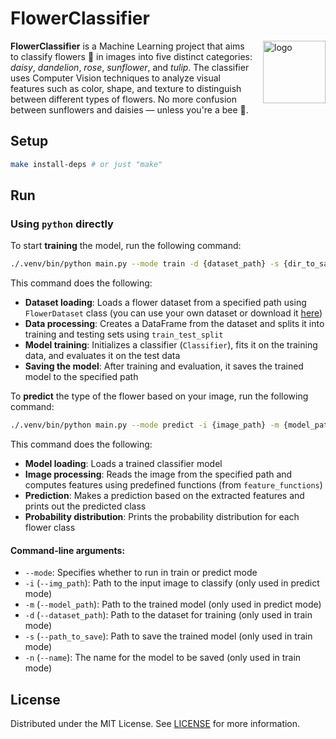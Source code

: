 # FlowerClassifier

<img src=https://github.com/user-attachments/assets/02a34512-1fda-4629-9839-c36544e0f2aa alt="logo" width="100" align="right" style="margin-left: 16px; margin-bottom: 16px">

**FlowerClassifier** is a Machine Learning project that aims to classify flowers :tulip: in images into five distinct categories: _daisy_, _dandelion_, _rose_, _sunflower_, and _tulip_.
The classifier uses Computer Vision techniques to analyze visual features such as color, shape, and texture to distinguish between different types of flowers.
No more confusion between sunflowers and daisies — unless you're a bee :bee:.

## Setup

```bash
make install-deps # or just "make"
```

## Run

### Using `python` directly

To start **training** the model, run the following command:

```bash
./.venv/bin/python main.py --mode train -d {dataset_path} -s {dir_to_save_model} -n {model_name} 
```

This command does the following:
- **Dataset loading**: Loads a flower dataset from a specified path using `FlowerDataset` class (you can use your own dataset or download it [here](https://www.kaggle.com/datasets/alxmamaev/flowers-recognition/data))
- **Data processing**: Creates a DataFrame from the dataset and splits it into training and testing sets using `train_test_split`
- **Model training**: Initializes a classifier (`Classifier`), fits it on the training data, and evaluates it on the test data
- **Saving the model**: After training and evaluation, it saves the trained model to the specified path

To **predict** the type of the flower based on your image, run the following command:

```bash
./.venv/bin/python main.py --mode predict -i {image_path} -m {model_path}
```

This command does the following:
- **Model loading**: Loads a trained classifier model
- **Image processing**: Reads the image from the specified path and computes features using predefined functions (from `feature_functions`)
- **Prediction**: Makes a prediction based on the extracted features and prints out the predicted class
- **Probability distribution**: Prints the probability distribution for each flower class

#### Command-line arguments:

- `--mode`: Specifies whether to run in train or predict mode
- `-i` (`--img_path`): Path to the input image to classify (only used in predict mode)
- `-m` (`--model_path`): Path to the trained model (only used in predict mode)
- `-d` (`--dataset_path`): Path to the dataset for training (only used in train mode)
- `-s` (`--path_to_save`): Path to save the trained model (only used in train mode)
- `-n` (`--name`): The name for the model to be saved (only used in train mode)

## License

Distributed under the MIT License.
See [LICENSE](https://github.com/ksenmel/FlowerClassifier/blob/main/LICENSE) for more information.
